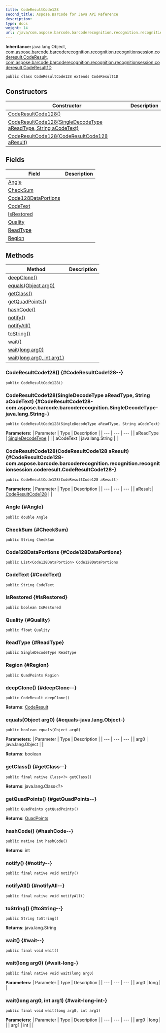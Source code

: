 ```yaml
---
title: CodeResultCode128
second_title: Aspose.BarCode for Java API Reference
description: 
type: docs
weight: 14
url: /java/com.aspose.barcode.barcoderecognition.recognition.recognitionsession.coderesult/coderesultcode128/
---
```

**Inheritance:**
java.lang.Object, [com.aspose.barcode.barcoderecognition.recognition.recognitionsession.coderesult.CodeResult](../../com.aspose.barcode.barcoderecognition.recognition.recognitionsession.coderesult/coderesult), [com.aspose.barcode.barcoderecognition.recognition.recognitionsession.coderesult.CodeResult1D](../../com.aspose.barcode.barcoderecognition.recognition.recognitionsession.coderesult/coderesult1d)
```
public class CodeResultCode128 extends CodeResult1D
```
## Constructors

| Constructor | Description |
| --- | --- |
| [CodeResultCode128()](#CodeResultCode128--) |  |
| [CodeResultCode128(SingleDecodeType aReadType, String aCodeText)](#CodeResultCode128-com.aspose.barcode.barcoderecognition.SingleDecodeType-java.lang.String-) |  |
| [CodeResultCode128(CodeResultCode128 aResult)](#CodeResultCode128-com.aspose.barcode.barcoderecognition.recognition.recognitionsession.coderesult.CodeResultCode128-) |  |
## Fields

| Field | Description |
| --- | --- |
| [Angle](#Angle) |  |
| [CheckSum](#CheckSum) |  |
| [Code128DataPortions](#Code128DataPortions) |  |
| [CodeText](#CodeText) |  |
| [IsRestored](#IsRestored) |  |
| [Quality](#Quality) |  |
| [ReadType](#ReadType) |  |
| [Region](#Region) |  |
## Methods

| Method | Description |
| --- | --- |
| [deepClone()](#deepClone--) |  |
| [equals(Object arg0)](#equals-java.lang.Object-) |  |
| [getClass()](#getClass--) |  |
| [getQuadPoints()](#getQuadPoints--) |  |
| [hashCode()](#hashCode--) |  |
| [notify()](#notify--) |  |
| [notifyAll()](#notifyAll--) |  |
| [toString()](#toString--) |  |
| [wait()](#wait--) |  |
| [wait(long arg0)](#wait-long-) |  |
| [wait(long arg0, int arg1)](#wait-long-int-) |  |
### CodeResultCode128() {#CodeResultCode128--}
```
public CodeResultCode128()
```


### CodeResultCode128(SingleDecodeType aReadType, String aCodeText) {#CodeResultCode128-com.aspose.barcode.barcoderecognition.SingleDecodeType-java.lang.String-}
```
public CodeResultCode128(SingleDecodeType aReadType, String aCodeText)
```


**Parameters:**
| Parameter | Type | Description |
| --- | --- | --- |
| aReadType | [SingleDecodeType](../../com.aspose.barcode.barcoderecognition/singledecodetype) |  |
| aCodeText | java.lang.String |  |

### CodeResultCode128(CodeResultCode128 aResult) {#CodeResultCode128-com.aspose.barcode.barcoderecognition.recognition.recognitionsession.coderesult.CodeResultCode128-}
```
public CodeResultCode128(CodeResultCode128 aResult)
```


**Parameters:**
| Parameter | Type | Description |
| --- | --- | --- |
| aResult | [CodeResultCode128](../../com.aspose.barcode.barcoderecognition.recognition.recognitionsession.coderesult/coderesultcode128) |  |

### Angle {#Angle}
```
public double Angle
```


### CheckSum {#CheckSum}
```
public String CheckSum
```


### Code128DataPortions {#Code128DataPortions}
```
public List<Code128DataPortion> Code128DataPortions
```


### CodeText {#CodeText}
```
public String CodeText
```


### IsRestored {#IsRestored}
```
public boolean IsRestored
```


### Quality {#Quality}
```
public float Quality
```


### ReadType {#ReadType}
```
public SingleDecodeType ReadType
```


### Region {#Region}
```
public QuadPoints Region
```


### deepClone() {#deepClone--}
```
public CodeResult deepClone()
```




**Returns:**
[CodeResult](../../com.aspose.barcode.barcoderecognition.recognition.recognitionsession.coderesult/coderesult)
### equals(Object arg0) {#equals-java.lang.Object-}
```
public boolean equals(Object arg0)
```




**Parameters:**
| Parameter | Type | Description |
| --- | --- | --- |
| arg0 | java.lang.Object |  |

**Returns:**
boolean
### getClass() {#getClass--}
```
public final native Class<?> getClass()
```




**Returns:**
java.lang.Class<?>
### getQuadPoints() {#getQuadPoints--}
```
public QuadPoints getQuadPoints()
```




**Returns:**
[QuadPoints](../../com.aspose.barcode.barcoderecognition.common.algorithms/quadpoints)
### hashCode() {#hashCode--}
```
public native int hashCode()
```




**Returns:**
int
### notify() {#notify--}
```
public final native void notify()
```




### notifyAll() {#notifyAll--}
```
public final native void notifyAll()
```




### toString() {#toString--}
```
public String toString()
```




**Returns:**
java.lang.String
### wait() {#wait--}
```
public final void wait()
```




### wait(long arg0) {#wait-long-}
```
public final native void wait(long arg0)
```




**Parameters:**
| Parameter | Type | Description |
| --- | --- | --- |
| arg0 | long |  |

### wait(long arg0, int arg1) {#wait-long-int-}
```
public final void wait(long arg0, int arg1)
```




**Parameters:**
| Parameter | Type | Description |
| --- | --- | --- |
| arg0 | long |  |
| arg1 | int |  |


